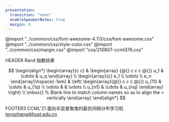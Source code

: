 ```yaml
---
presentation:
  transition: "none"
  enableSpeakerNotes: true
  margin: 0
---
```


@import "../common/css/font-awesome-4.7.0/css/font-awesome.css"
@import "../common/css/style-color.css"
@import "../common/css/margin.css"
@import "css/210807-ccml376.css"

<!-- slide vertical=true data-notes="我们在每个数据集上均进行了10次随机实验，并总结了均值和标准差。每个数据集上的最好结果以粗体显示，实心圆/空心圆分别代表对应数据集上ODMSSC在以95%显著性水平的成对t检验意义下显著优/劣于对比方法，可以看出在大多时候都显著优于其它对比方法，FM指数和归一化互信息也有类似的结果，我就不一一贴出来了" -->

HEADER Rand 指数结果

$$
\begin{align*}
    \begin{array}{c c}
    & \begin{array} {@{} c c c @{}}
      u_1 & \cdots & u_q
    \end{array} \\
    \begin{array}{c}
      e_1 \\ \vdots \\ e_n
    \end{array}\hspace{-1em} &
    \left(
      \begin{array}{@{} c c c @{}}
        u_{11} & \cdots & u_{1q} \\
        \vdots &        & \vdots \\
        u_{n1} & \cdots & u_{nq}
      \end{array}
    \right) \\
    \mbox{} % Blank line to match column names so as to align the = vertically
  \end{array}
\end{align*}
$$

FOOTER3 CCML'21 面向半监督聚类的最优间隔分布学习机 tengzhang@hust.edu.cn
